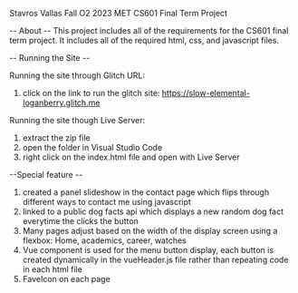 Stavros Vallas 
Fall O2 2023
MET CS601 Final Term Project 

-- About --
This project includes all of the requirements for the CS601 final term project.
It includes all of the required html, css, and javascript files. 

-- Running the Site --

Running the site through Glitch URL: 
1. click on the link to run the glitch site: https://slow-elemental-loganberry.glitch.me

Running the site though Live Server: 
1. extract the zip file 
2. open the folder in Visual Studio Code 
3. right click on the index.html file and open with Live Server 

--Special feature -- 
1. created a panel slideshow in the contact page which flips through different 
   ways to contact me using javascript 
2. linked to a public dog facts api which displays a new random dog fact 
   everytime the clicks the button
3. Many pages adjust based on the width of the display screen using a flexbox: 
   Home, academics, career, watches
4. Vue component is used for the menu button display, each button is created dynamically 
   in the vueHeader.js file rather than repeating code in each html file
5. FaveIcon on each page
